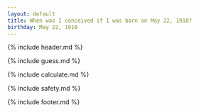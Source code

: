```yaml
---
layout: default
title: When was I conceived if I was born on May 22, 1910?
birthday: May 22, 1910
---
```


{% include header.md %}

{% include guess.md %}

{% include calculate.md %}

{% include safety.md %}

{% include footer.md %}



